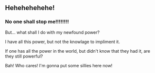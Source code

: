 ## Hehehehehehe!
### No one shall stop me!!!!!!!!
But... what shall I do with my newfound power?

I have all this power, but not the knowlage to impliment it.

If one has all the power in the world, but didn't know that they had it, are they still powerful?

Bah! Who cares! I'm gonna put some sillies here now!